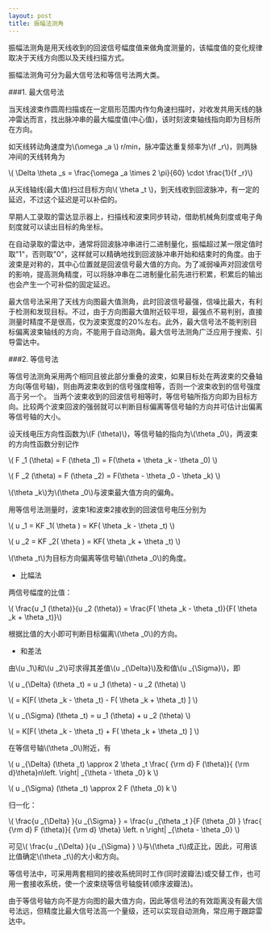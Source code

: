 ```yaml
---
layout: post
title: 振幅法测角
---
```


振幅法测角是用天线收到的回波信号幅度值来做角度测量的，该幅度值的变化规律取决于天线方向图以及天线扫描方式。

振幅法测角可分为最大信号法和等信号法两大类。

###1. 最大信号法

当天线波束作圆周扫描或在一定扇形范围内作匀角速扫描时，对收发共用天线的脉冲雷达而言，找出脉冲串的最大幅度值(中心值)，该时刻波束轴线指向即为目标所在方向。

如天线转动角速度为\\(\omega _a \\) r/min，脉冲雷达重复频率为\\(f _r\\)，则两脉冲间的天线转角为

\\( \Delta \theta _s = \frac{\omega _a \times 2 \pi}{60} \cdot \frac{1}{f _r}\\)

从天线轴线(最大值)扫过目标方向\\( \theta _t \\)，到天线收到回波脉冲，有一定的延迟，不过这个延迟是可以补偿的。

早期人工录取的雷达显示器上，扫描线和波束同步转动，借助机械角刻度或电子角刻度就可以读出目标的角坐标。

在自动录取的雷达中，通常将回波脉冲串进行二进制量化，振幅超过某一限定值时取"1"，否则取"0"，这样就可以精确地找到回波脉冲串开始和结束时的角度。由于波束是对称的，其中心位置就是回波信号最大值的方向。为了减弱噪声对回波信号的影响，提高测角精度，可以将脉冲串在二进制量化前先进行积累，积累后的输出也会产生一个可补偿的固定延迟。

最大信号法采用了天线方向图最大值测角，此时回波信号最强，信噪比最大，有利于检测和发现目标。不过，由于方向图最大值附近较平坦，最强点不易判别，直接测量时精度不是很高，仅为波束宽度的20%左右。此外，最大信号法不能判别目标偏离波束轴线的方向，不能用于自动测角。最大信号法测角广泛应用于搜索、引导雷达中。

###2. 等信号法

等信号法测角采用两个相同且彼此部分重叠的波束，如果目标处在两波束的交叠轴方向(等信号轴)，则由两波束收到的信号强度相等，否则一个波束收到的信号强度高于另一个。 当两个波束收到的回波信号相等时，等信号轴所指方向即为目标方向。比较两个波束回波的强弱就可以判断目标偏离等信号轴的方向并可估计出偏离等信号轴的大小。

设天线电压方向性函数为\\(F (\theta)\\)，等信号轴的指向为\\(\theta _0\\)，两波束的方向性函数分别记作

\\( F _1 (\theta) = F (\theta _1) = F(\theta + \theta _k - \theta _0) \\)

\\( F _2 (\theta) = F (\theta _2) = F(\theta - \theta _0 - \theta _k) \\)

\\(\theta _k\\)为\\(\theta _0\\)与波束最大值方向的偏角。

用等信号法测量时，波束1和波束2接收到的回波信号电压分别为

\\( u _1 = KF _1( \theta ) = KF( \theta _k - \theta _t) \\)

\\( u _2 = KF _2( \theta ) = KF( \theta _k + \theta _t) \\)

\\(\theta _t\\)为目标方向偏离等信号轴\\(\theta _0\\)的角度。

+ 比幅法

两信号幅度的比值：

\\( \frac{u _1 (\theta)}{u _2 (\theta)} = \frac{F( \theta _k - \theta _t)}{F( \theta _k + \theta _t)}\\)

根据比值的大小即可判断目标偏离\\(\theta _0\\)的方向。

+ 和差法

由\\(u _1\\)和\\(u _2\\)可求得其差值\\(u _{\Delta}\\)及和值\\(u _{\Sigma}\\)，即

\\( u _{\Delta} (\theta _t) = u _1 (\theta) - u _2 (\theta) \\)

\\( = K[F( \theta _k - \theta _t) - F( \theta _k + \theta _t) ] \\)

\\( u _{\Sigma} (\theta _t) = u _1 (\theta) + u _2 (\theta) \\)

\\( = K[F( \theta _k - \theta _t) + F( \theta _k + \theta _t) ] \\)

在等信号轴\\(\theta _0\\)附近，有

\\( u _{\Delta} (\theta _t) \approx 2 \theta _t \frac{ {\rm d} F (\theta)}{ {\rm d}\theta}n\left. \right| _{\theta - \theta _0} k \\)

\\( u _{\Sigma} (\theta _t) \approx 2 F (\theta _0) k \\)

归一化：
 
\\( \frac{u _{\Delta} }{u _{\Sigma} } = \frac{u _{\theta _t }{F (\theta _0) } \frac{ {\rm d} F (\theta)}{ {\rm d} \theta} \left. n \right| _{\theta - \theta _0} \\)

可见\\( \frac{u _{\Delta} }{u _{\Sigma} } \\)与\\(\theta _t\\)成正比，因此，可用该比值确定\\(\theta _t\\)的大小和方向。


等信号法中，可采用两套相同的接收系统同时工作(同时波瓣法)或交替工作，也可用一套接收系统，使一个波束绕等信号轴旋转(顺序波瓣法)。

由于等信号轴方向不是方向图的最大值方向，因此等信号法的有效距离没有最大信号法远，但精度比最大信号法高一个量级，还可以实现自动测角，常应用于跟踪雷达中。
